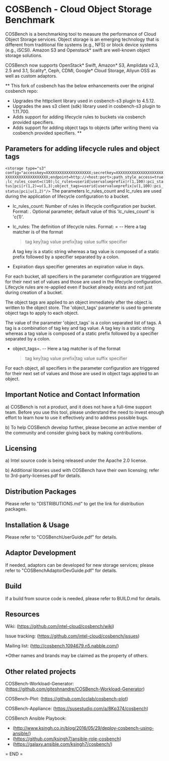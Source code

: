 COSBench - Cloud Object Storage Benchmark
=========================================

COSBench is a benchmarking tool to measure the performance of Cloud Object Storage services. Object storage is an
emerging technology that is different from traditional file systems (e.g., NFS) or block device systems (e.g., iSCSI).
Amazon S3 and Openstack* swift are well-known object storage solutions.

COSBench now supports OpenStack* Swift, Amazon* S3, Amplidata v2.3, 2.5 and 3.1, Scality*, Ceph, CDMI, Google* Cloud Storage, Aliyun OSS as well as custom adaptors.

** This fork of cosbench has the below enhancements over the original cosbench repo:
  - Upgrades the httpclient library used in cosbench-s3 plugin to 4.5.12.
  - Upgrades the aws s3 client (sdk) library used in cosbench-s3 plugin to 1.11.700.
  - Adds support for adding lifecycle rules to buckets via cosbench provided specifiers.
  - Adds support for adding object tags to objects (after writing them) via cosbench provided specifiers.
** 

Parameters for adding lifecycle rules and object tags 
-----------------------------------------------------
`<storage type="s3" config="accesskey=XXXXXXXXXXXXXXXXXXXX;secretkey=XXXXXXXXXXXXXXXXXXXXXXXXXXXXXXXXXXXXXXXX;endpoint=http://<host:port>;path_style_access=true;lc_rules_count=c(10);lc_rules=userid|uservalueprefix|r(1,100):pci_status|pci|r(1,2)=u(1,3);object_tags=userid|uservalueprefix|u(1,100):pci_status|pci|u(1,2)"/>`
The parameters lc_rules_count and lc_rules are used during the application of lifecycle configuration to a bucket.

- lc_rules_count: Number of rules in lifecycle configuration per bucket. Format: <some cosbench specifier>. Optional parameter, default value of this 'lc_rules_count' is 'c(1)'.
- lc_rules: The definition of lifecycle rules. Format: <colon separated list of tag matchers>=<expiration days specifier>
-- Here a tag matcher is of the format
  > tag key|tag value prefix|tag value suffix specifier

  A tag key is a static string whereas a tag value is composed of a static prefix followed by a specifier separated by a colon.

- Expiration days specifier generates an expiration value in days.

For each bucket, all specifiers in the parameter configuration are triggered for their next set of values and those are used in the lifecycle configuration.
Lifecycle rules are re-applied even if bucket already exists and not just during creation of a bucket.

The object tags are applied to an object immediately after the object is written to the object store.
The 'object_tags' parameter is used to generate object tags to apply to each object.

The value of the parameter 'object_tags' is a colon separated list of tags. A tag is a combination of tag key and tag value. A tag key is a static string whereas a tag value is composed of a static prefix followed by a specifier separated by a colon.
- object_tags=<colon separated list of tag matchers>.
-- Here a tag matcher is of the format
  > tag key|tag value prefix|tag value suffix specifier

For each object, all specifiers in the parameter configuration are triggered for their next set of values and those are used in object tags applied to an object.


Important Notice and Contact Information
----------------------------------------

a) COSBench is not a product, and it does not have a full-time support team. Before you use this tool, please understand 
the need to invest enough effort to learn how to use it effectively and to address possible bugs.

b) To help COSBench develop further, please become an active member of the community and consider giving back by making
contributions.


Licensing
---------

a) Intel source code is being released under the Apache 2.0 license.

b) Additional libraries used with COSBench have their own licensing; refer to 3rd-party-licenses.pdf for details.


Distribution Packages
---------------------

Please refer to "DISTRIBUTIONS.md" to get the link for distribution packages.


Installation & Usage
--------------------

Please refer to "COSBenchUserGuide.pdf" for details.


Adaptor Development
-------------------
If needed, adaptors can be developed for new storage services; please refer to "COSBenchAdaptorDevGuide.pdf" for details.


Build
-----
If a build from source code is needed, please refer to BUILD.md for details.


Resources
---------

Wiki: (https://github.com/intel-cloud/cosbench/wiki)

Issue tracking: (https://github.com/intel-cloud/cosbench/issues)

Mailing list: (http://cosbench.1094679.n5.nabble.com/)


*Other names and brands may be claimed as the property of others.


Other related projects
----------------------
COSBench-Workload-Generator: (https://github.com/giteshnandre/COSBench-Workload-Generator)

COSBench-Plot: (https://github.com/icclab/cosbench-plot)

COSBench-Appliance: (https://susestudio.com/a/8Kp374/cosbench)

COSBench Ansible Playbook:

- (http://www.ksingh.co.in/blog/2016/05/29/deploy-cosbench-using-ansible/)
- (https://github.com/ksingh7/ansible-role-cosbench)
- (https://galaxy.ansible.com/ksingh7/cosbench/)


= END =
